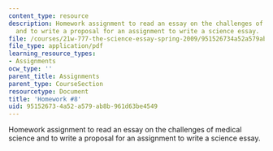 ```yaml
---
content_type: resource
description: Homework assignment to read an essay on the challenges of medical science
  and to write a proposal for an assignment to write a science essay.
file: /courses/21w-777-the-science-essay-spring-2009/951526734a52a579ab8b961d63be4549_MIT21W_777s09_assn06_hw8.pdf
file_type: application/pdf
learning_resource_types:
- Assignments
ocw_type: ''
parent_title: Assignments
parent_type: CourseSection
resourcetype: Document
title: 'Homework #8'
uid: 95152673-4a52-a579-ab8b-961d63be4549
---
```

Homework assignment to read an essay on the challenges of medical science and to write a proposal for an assignment to write a science essay.

